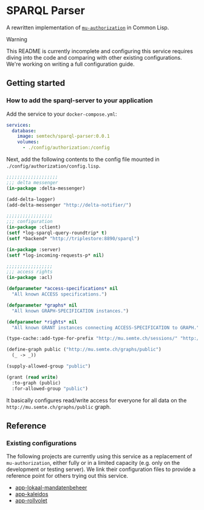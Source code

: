 # SPARQL Parser

A rewritten implementation of [`mu-authorization`](https://github.com/mu-semtech/mu-authorization) in Common Lisp.

> [!WARNING]
> This README is currently incomplete and configuring this service requires diving into the code and comparing with other existing configurations.
> We're working on writing a full configuration guide.

## Getting started
### How to add the sparql-server to your application
Add the service to your `docker-compose.yml`:
```yaml
services:
  database:
    image: semtech/sparql-parser:0.0.1
    volumes:
      - ./config/authorization:/config
```

Next, add the following contents to the config file mounted in `./config/authorization/config.lisp`.
```lisp
;;;;;;;;;;;;;;;;;;;
;;; delta messenger
(in-package :delta-messenger)

(add-delta-logger)
(add-delta-messenger "http://delta-notifier/")

;;;;;;;;;;;;;;;;;
;;; configuration
(in-package :client)
(setf *log-sparql-query-roundtrip* t)
(setf *backend* "http://triplestore:8890/sparql")

(in-package :server)
(setf *log-incoming-requests-p* nil)

;;;;;;;;;;;;;;;;;
;;; access rights
(in-package :acl)

(defparameter *access-specifications* nil
  "All known ACCESS specifications.")

(defparameter *graphs* nil
  "All known GRAPH-SPECIFICATION instances.")

(defparameter *rights* nil
  "All known GRANT instances connecting ACCESS-SPECIFICATION to GRAPH.")

(type-cache::add-type-for-prefix "http://mu.semte.ch/sessions/" "http://mu.semte.ch/vocabularies/session/Session")

(define-graph public ("http://mu.semte.ch/graphs/public")
  (_ -> _))

(supply-allowed-group "public")

(grant (read write)
  :to-graph (public)
  :for-allowed-group "public")
```

It basically configures read/write access for everyone for all data on the `http://mu.semte.ch/graphs/public` graph.

## Reference
### Existing configurations

The following projects are currently using this service as a replacement of
`mu-authorization`, either fully or in a limited capacity (e.g. only on the
development or testing server). We link their configuration files to provide
a reference point for others trying out this service.

- [app-lokaal-mandatenbeheer](https://github.com/lblod/app-lokaal-mandatenbeheer/blob/master/config/cl-authorization/config.lisp)
- [app-kaleidos](https://github.com/kanselarij-vlaanderen/app-kaleidos/blob/development/config/new-authorization/config.lisp)
- [app-rollvolet](https://github.com/rollvolet/app-crm/blob/feature/next-mu-auth/config/cl-authorization/config.lisp)
